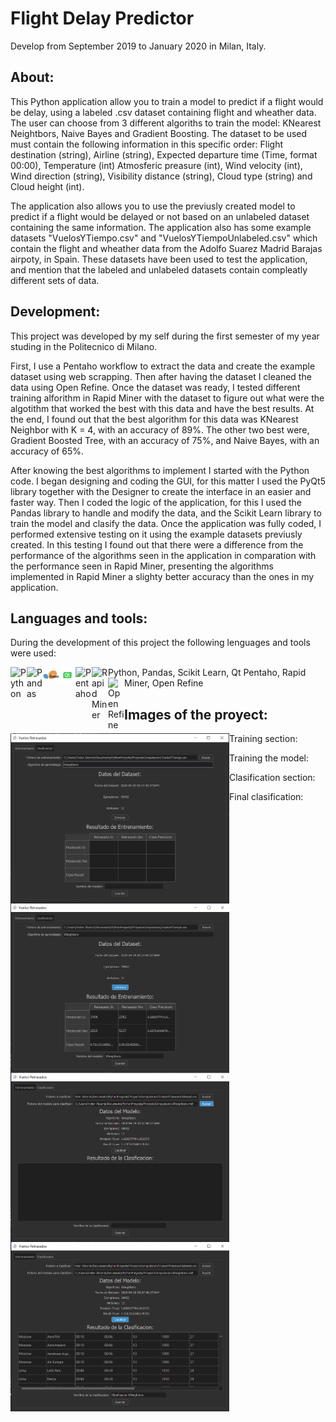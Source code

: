 # Flight Delay Predictor

Develop from September 2019 to January 2020 in Milan, Italy.

## About:

This Python application allow you to train a model to predict if a flight would be delay, using a labeled .csv dataset containing flight and wheather data. The user can choose from 3 different algoriths to train the model: KNearest Neightbors, Naive Bayes and Gradient Boosting. The dataset to be used must contain the following information in this specific order: Flight destination (string), Airline (string), Expected departure time (Time, format 00:00), Temperature (int) Atmosferic preasure (int), Wind velocity (int), Wind direction (string), Visibility distance (string), Cloud type (string) and Cloud height (int). 

The application also allows you to use the previusly created model to predict if a flight would be delayed or not based on an unlabeled dataset containing the same information. The application also has some example datasets "VuelosYTiempo.csv" and "VuelosYTiempoUnlabeled.csv" which contain the flight and wheather data from the Adolfo Suarez Madrid Barajas airpoty, in Spain. These datasets have been used to test the application, and mention that the labeled and unlabeled datasets contain compleatly different sets of data.

## Development:

This project was developed by my self during the first semester of my year studing in the Politecnico di Milano. 

First, I use a Pentaho workflow to extract the data and create the example dataset using web scrapping. Then after having the dataset I cleaned the data using Open Refine. Once the dataset was ready, I tested different training alforithm in Rapid Miner with the dataset to figure out what were the algotithm that worked the best with this data and have the best results. At the end, I found out that the best algorithm for this data was KNearest Neighbor with K = 4, with an accuracy of 89%. The other two best were, Gradient Boosted Tree, with an accuracy of 75%, and Naive Bayes, with an accuracy of 65%.

After knowing the best algorithms to implement I started with the Python code. I began designing and coding the GUI, for this matter I used the PyQt5 library together with the Designer to create the interface in an easier and faster way. Then I coded the logic of the application, for this I used the Pandas library to handle and modify the data, and the Scikit Learn library to train the model and clasify the data. Once the application was fully coded, I performed extensive testing on it using the example datasets previusly created. In this testing I found out that there were a difference from the performance of the algorithms seen in the application in comparation with the performance seen in Rapid Miner, presenting the algorithms implemented in Rapid Miner a slighty better accuracy than the ones in my application.

## Languages and tools:

During the development of this project the following lenguages and tools were used:

<img align="left" alt="Python" width="26px" src="https://raw.githubusercontent.com/github/explore/80688e429a7d4ef2fca1e82350fe8e3517d3494d/topics/python/python.pn"/> Python, 
<img align="left" alt="Pandas" width="26px" src="https://es.m.wikipedia.org/wiki/Archivo:Pandas_logo.svg#/media/File%3APandas_mark.svg"/> Pandas, 
<img align="left" alt="Scikit Learn" width="26px" src="https://raw.githubusercontent.com/github/explore/80688e429a7d4ef2fca1e82350fe8e3517d3494d/topics/scikit-learn/scikit-learn.png"/> Scikit Learn, 
<img align="left" alt="Qt" width="26px" src="https://raw.githubusercontent.com/github/explore/80688e429a7d4ef2fca1e82350fe8e3517d3494d/topics/qt/qt.png"/> Qt
<img align="left" alt="Pentaho" width="26px" src="https://logodix.com/logo/1960244.png"/> Pentaho, 
<img align="left" alt="Rapid Miner" width="26px" src="https://avatars0.githubusercontent.com/u/4490278?s=280&v=4"/> Rapid Miner, 
<img align="left" alt="Open Refine" width="26px" src="https://upload.wikimedia.org/wikipedia/commons/4/4b/OpenRefine_New_Logo.png"/> Open Refine

## Images of the proyect:

Training section:
<img align="left" alt="Training section" width="350" src="/img/Training1.png"/>

Training the model:
<img align="left" alt="Training the model" width="350" src="/img/Training2.png"/>

Clasification section:
<img align="left" alt="Clasification section" width="350" src="/img/Clasification1.png"/>

Final clasification:
<img align="left" alt="Final clasification" width="350" src="/img/Clasification2.png"/>